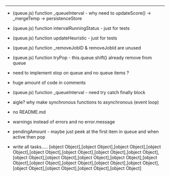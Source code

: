 

--------------------------------------------------------------------------------------------------------------
- (queue.js) function _queueInterval - why need to updateScore() -> _mergeTemp -> persistenceStore
- (queue.js) function intervalRunningStatus - just for tests
- (queue.js) function updateHeuristic - just for tests
- (queue.js) function _removeJobID & removeJobId are unused
- (queue.js) function tryPop - this.queue.shift() already remove from queue
- need to implement stop on queue and no queue items ?
- huge amount of code in comments
- (queue.js) function _queueInterval - need try catch finally block
-  aigle? why make synchronous functions to asynchronous (event loop)
- no README.md
- warnings instead of errors and no error.message
- pendingAmount - maybe just peek at the first item in queue and when active then pop

- write all tasks.....
[object Object],[object Object],[object Object],[object Object],[object Object],[object Object],[object Object],[object Object],[object Object],[object Object],[object Object],[object Object],[object Object],[object Object],[object Object],[object Object],[object Object],[object Object],[object Object],[object Object],[object Object]
